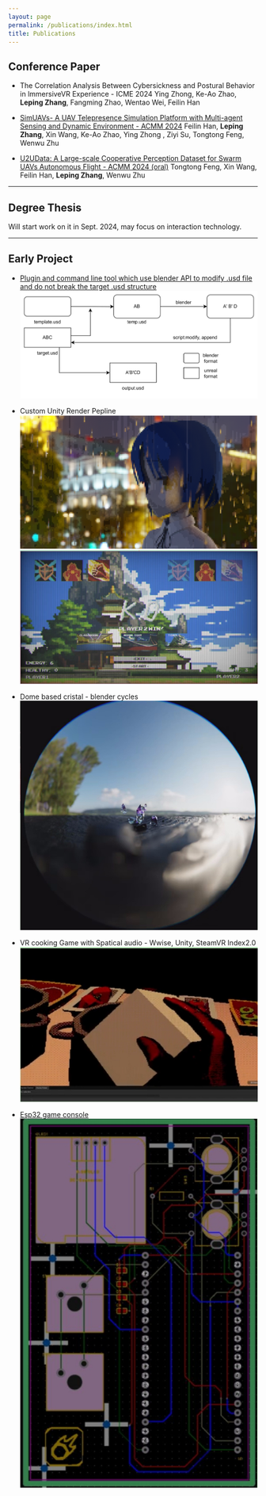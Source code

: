 ```yaml
---
layout: page
permalink: /publications/index.html
title: Publications
---
```


## Conference Paper

- The Correlation Analysis Between Cybersickness and Postural Behavior in lmmersiveVR Experience - ICME 2024
  Ying Zhong, Ke-Ao Zhao, **Leping Zhang**, Fangming Zhao, Wentao Wei, Feilin Han

- [SimUAVs- A UAV Telepresence Simulation Platform with Multi-agent Sensing and Dynamic Environment - ACMM 2024](/mypaper/SimUAVs.pdf)
  Feilin Han, **Leping Zhang**, Xin Wang, Ke-Ao Zhao, Ying Zhong , Ziyi Su, Tongtong Feng, Wenwu Zhu

- [U2UData: A Large-scale Cooperative Perception Dataset for Swarm UAVs Autonomous Flight - ACMM 2024 (oral)](/mypaper/U2UData.pdf)
  Tongtong Feng, Xin Wang, Feilin Han, **Leping Zhang**, Wenwu Zhu

---

## Degree Thesis

Will start work on it in Sept. 2024, may focus on interaction technology.

---

## Early Project

- [Plugin and command line tool which use blender API to modify .usd file and do not break the target .usd structure](https://github.com/seventyzlp/Blender-Usd-Modifier)
  ![toolchain](/images/BlenderTool.png)

- Custom Unity Render Pepline
  ![Unitypepline](/images/liang2.png)![UnityPepline](/images/pixelbox.png)

- Dome based cristal - blender cycles
  ![dome](/images/dome.png)

- VR cooking Game with Spatical audio - Wwise, Unity, SteamVR Index2.0
  ![VR](/images/VR.png)

- [Esp32 game console](https://github.com/seventyzlp/Esp32-GamePad)
  ![Console](/images/console.png)